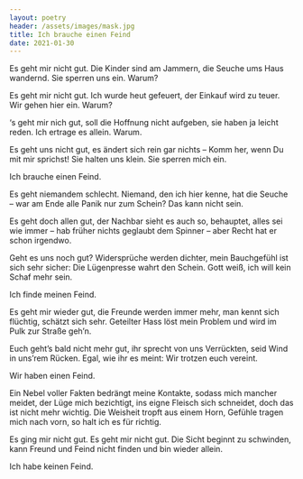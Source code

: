 ```yaml
---
layout: poetry
header: /assets/images/mask.jpg
title: Ich brauche einen Feind
date: 2021-01-30
---
```


Es geht mir nicht gut.
Die Kinder sind am Jammern,
die Seuche ums Haus wandernd.
Sie sperren uns ein.
Warum?

Es geht mir nicht gut.
Ich wurde heut gefeuert,
der Einkauf wird zu teuer.
Wir gehen hier ein.
Warum?

‘s geht mir nich gut,
soll die Hoffnung nicht aufgeben,
sie haben ja leicht reden.
Ich ertrage es allein.
Warum.

Es geht uns nicht gut,
es ändert sich rein gar nichts –
Komm her, wenn Du mit mir sprichst!
Sie halten uns klein.
Sie sperren mich ein.

Ich brauche einen Feind.

Es geht niemandem schlecht.
Niemand, den ich hier kenne,
hat die Seuche – war am Ende
alle Panik nur zum Schein?
Das kann nicht sein.

Es geht doch allen gut,
der Nachbar sieht es auch so,
behauptet, alles sei wie immer –
hab früher nichts geglaubt dem Spinner –
aber Recht hat er schon irgendwo.

Geht es uns noch gut?
Widersprüche werden dichter,
mein Bauchgefühl ist sich sehr sicher:
Die Lügenpresse wahrt den Schein.
Gott weiß, ich will kein Schaf mehr sein.

Ich finde meinen Feind.

Es geht mir wieder gut,
die Freunde werden immer mehr,
man kennt sich flüchtig, schätzt sich sehr.
Geteilter Hass löst mein Problem
und wird im Pulk zur Straße geh’n.

Euch geht’s bald nicht mehr gut,
ihr sprecht von uns Verrückten,
seid Wind in uns’rem Rücken.
Egal, wie ihr es meint:
Wir trotzen euch vereint.

Wir haben einen Feind.

Ein Nebel voller Fakten
bedrängt meine Kontakte,
sodass mich mancher meidet,
der Lüge mich bezichtigt,
ins eigne Fleisch sich schneidet,
doch das ist nicht mehr wichtig.
Die Weisheit tropft aus einem Horn,
Gefühle tragen mich nach vorn,
so halt ich es für richtig.

Es ging mir nicht gut.
Es geht mir nicht gut.
Die Sicht beginnt zu schwinden,
kann Freund und Feind nicht finden
und bin wieder allein.

Ich habe keinen Feind.